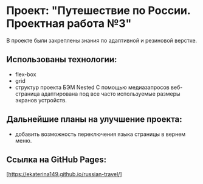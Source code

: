 # Проект: "Путешествие по России. Проектная работа №3"
В проекте были закреплены знания по адаптивной и резиновой верстке.
## Использованы технологии:
* flex-box
* grid
* структур проекта БЭМ Nested
   С помощью медиазапросов веб-страница адаптирована под все часто используемые размеры экранов устройств.
## Дальнейшие планы на улучшение проекта:
* добавить возможность переключения языка страницы в вернем меню.
## Ссылка на GitHub Pages:
[https://ekaterina149.github.io/russian-travel/]
